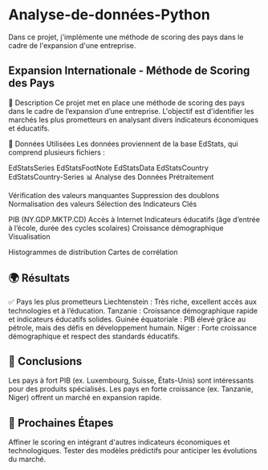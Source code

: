 # Analyse-de-données-Python
Dans ce projet, j'implémente une méthode de scoring des pays dans le cadre de l'expansion d'une entreprise.


## Expansion Internationale - Méthode de Scoring des Pays
📌 Description
Ce projet met en place une méthode de scoring des pays dans le cadre de l’expansion d’une entreprise. L'objectif est d'identifier les marchés les plus prometteurs en analysant divers indicateurs économiques et éducatifs.

📂 Données Utilisées
Les données proviennent de la base EdStats, qui comprend plusieurs fichiers :

EdStatsSeries
EdStatsFootNote
EdStatsData
EdStatsCountry
EdStatsCountry-Series
📊 Analyse des Données
Prétraitement

Vérification des valeurs manquantes
Suppression des doublons
Normalisation des valeurs
Sélection des Indicateurs Clés

PIB (NY.GDP.MKTP.CD)
Accès à Internet
Indicateurs éducatifs (âge d’entrée à l’école, durée des cycles scolaires)
Croissance démographique
Visualisation

Histogrammes de distribution
Cartes de corrélation

## 🌍 Résultats
✅ Pays les plus prometteurs
Liechtenstein : Très riche, excellent accès aux technologies et à l’éducation.
Tanzanie : Croissance démographique rapide et indicateurs éducatifs solides.
Guinée équatoriale : PIB élevé grâce au pétrole, mais des défis en développement humain.
Niger : Forte croissance démographique et respect des standards éducatifs.

## 📌 Conclusions

Les pays à fort PIB (ex. Luxembourg, Suisse, États-Unis) sont intéressants pour des produits spécialisés.
Les pays en forte croissance (ex. Tanzanie, Niger) offrent un marché en expansion rapide.

## 🚀 Prochaines Étapes

Affiner le scoring en intégrant d'autres indicateurs économiques et technologiques.
Tester des modèles prédictifs pour anticiper les évolutions du marché.
